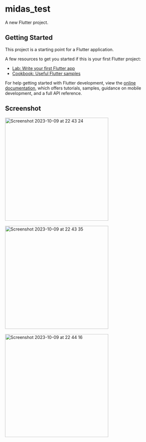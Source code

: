 # midas_test

A new Flutter project.

## Getting Started

This project is a starting point for a Flutter application.

A few resources to get you started if this is your first Flutter project:

- [Lab: Write your first Flutter app](https://docs.flutter.dev/get-started/codelab)
- [Cookbook: Useful Flutter samples](https://docs.flutter.dev/cookbook)

For help getting started with Flutter development, view the
[online documentation](https://docs.flutter.dev/), which offers tutorials,
samples, guidance on mobile development, and a full API reference.

## Screenshot
<img width="339" alt="Screenshot 2023-10-09 at 22 43 24" src="https://github.com/fahronona/MIDAS-TECHNICAL-TEST/assets/43464944/4b82f646-a9ac-4dc9-9280-6e8650152453">
<br>
<br>
<img width="339" alt="Screenshot 2023-10-09 at 22 43 35" src="https://github.com/fahronona/MIDAS-TECHNICAL-TEST/assets/43464944/82bed8dd-3d64-414c-be41-234364d91c53">
<br>
<br>
<img width="339" alt="Screenshot 2023-10-09 at 22 44 16" src="https://github.com/fahronona/MIDAS-TECHNICAL-TEST/assets/43464944/1d36bc12-4c67-4c0e-8d7f-7ecfe89fd4bc">




